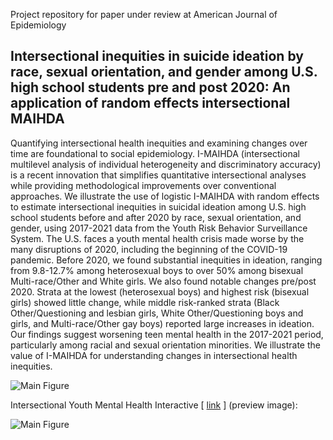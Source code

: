 Project repository for paper under review at American Journal of Epidemiology

## Intersectional inequities in suicide ideation by race, sexual orientation, and gender among U.S. high school students pre and post 2020: An application of random effects intersectional MAIHDA

Quantifying intersectional health inequities and examining changes over time are foundational to social epidemiology. I-MAIHDA (intersectional multilevel analysis of individual heterogeneity and discriminatory accuracy) is a recent innovation that simplifies quantitative intersectional analyses while providing methodological improvements over conventional approaches. We illustrate the use of logistic I-MAIHDA with random effects to estimate intersectional inequities in suicidal ideation among U.S. high school students before and after 2020 by race, sexual orientation, and gender, using 2017-2021 data from the Youth Risk Behavior Surveillance System. The U.S. faces a youth mental health crisis made worse by the many disruptions of 2020, including the beginning of the COVID-19 pandemic. Before 2020, we found substantial inequities in ideation, ranging from 9.8-12.7% among heterosexual boys to over 50% among bisexual Multi-race/Other and White girls. We also found notable changes pre/post 2020. Strata at the lowest (heterosexual boys) and highest risk (bisexual girls) showed little change, while middle risk-ranked strata (Black Other/Questioning and lesbian girls, White Other/Questioning  boys and girls, and Multi-race/Other gay boys) reported large increases in ideation. Our findings suggest worsening teen mental health in the 2017-2021 period, particularly among racial and sexual orientation minorities. We illustrate the value of I-MAIHDA for understanding changes in intersectional health inequities.

![Main Figure](https://github.com/JunaidMerchant/MAIHDA_YRBSS/blob/main/Figure2_colorcodedY.png)


Intersectional Youth Mental Health Interactive [ [link](https://junaidmerchant.shinyapps.io/YRBSS_MAIHDA/) ] (preview image):

![Main Figure](https://github.com/JunaidMerchant/MAIHDA_YRBSS/blob/main/ShinyApp.png)
